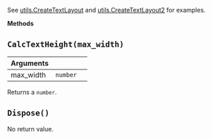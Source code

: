 See [utils.CreateTextLayout](../namespaces/utils.md#utilscreatetextlayouttext-font_name-font_size-font_weight-font_style-font_stretch-text_alignment-paragraph_alignment-word_wrapping-trimming_granularity) and
[utils.CreateTextLayout2](../namespaces/utils.md#utilscreatetextlayout2text-fonts-text_alignment-paragraph_alignment-word_wrapping-trimming_granularity) for examples.

**Methods**
## `CalcTextHeight(max_width)`
|Arguments|||
|---|---|---|
|max_width|`number`|

Returns a `number`.

## `Dispose()`

No return value.
